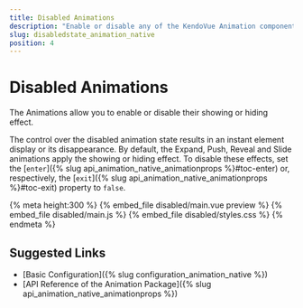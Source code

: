 ```yaml
---
title: Disabled Animations
description: "Enable or disable any of the KendoVue Animation components in Vue projects."
slug: disabledstate_animation_native
position: 4
---
```


# Disabled Animations

The Animations allow you to enable or disable their showing or hiding effect.

The control over the disabled animation state results in an instant element display or its disappearance. By default, the Expand, Push, Reveal and Slide animations apply the showing or hiding effect. To disable these effects, set the [`enter`]({% slug api_animation_native_animationprops %}#toc-enter) or, respectively, the [`exit`]({% slug api_animation_native_animationprops %}#toc-exit) property to `false`.

{% meta height:300 %}
{% embed_file disabled/main.vue preview %}
{% embed_file disabled/main.js %}
{% embed_file disabled/styles.css %}
{% endmeta %}

## Suggested Links

* [Basic Configuration]({% slug configuration_animation_native %})
* [API Reference of the Animation Package]({% slug api_animation_native_animationprops %})

